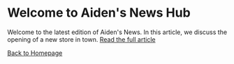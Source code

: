 <h1>Welcome to Aiden's News Hub</h1>

<p>Welcome to the latest edition of Aiden's News. In this article, we discuss the opening of a new store in town. <a href="news-article.html">Read the full article</a></p>
<a href="index.html">Back to Homepage</a>



